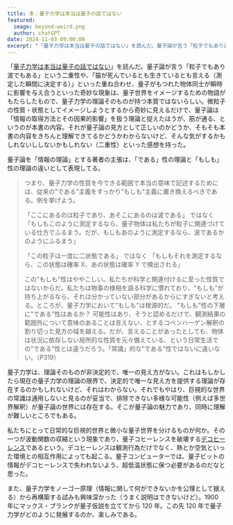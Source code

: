 ```yaml
---
title: 本：量子力学は本当は量子の話ではない
featured:
  image: beyond-weird.png
  author: chatGPT
date: 2024-11-03 09:00:00
excerpt: "「量子力学は本当は量子の話ではない」を読んだ。量子論が言う「粒子でもあり波でもある」という二重性や、「猫が死んでいるとも生きているとも言える（測定した瞬間に決定する）」といった重ね合わせ、量子がもつれた物体同士が瞬時に影響を与え合うといった奇妙な現象は、量子世界をイメージするための物語がもたらしたもので、量子力学の理論そのものが持つ本質ではないらしい。微粒子の性質・状態としてイメージしようとするから奇妙に見えるだけで、量子論は「情報の取得方法とその因果的影響」を扱う理論と捉えたほうが、筋が通る、というのが本書の内容。それが量子論の見方として正しいのかどうか、そもそも本書の内容をきちんと理解できてるかどうかわからないけど、そんな気がするかもしれないししないかもしれない（二重性）といった感想を持った。"
---
```


「[量子力学は本当は量子の話ではない](https://www.kagakudojin.co.jp/book/b581820.html)」を読んだ。量子論が言う「粒子でもあり波でもある」という二重性や、「猫が死んでいるとも生きているとも言える（測定した瞬間に決定する）」といった重ね合わせ、量子がもつれた物体同士が瞬時に影響を与え合うといった奇妙な現象は、量子世界をイメージするための物語がもたらしたもので、量子力学の理論そのものが持つ本質ではないらしい。微粒子の性質・状態としてイメージしようとするから奇妙に見えるだけで、量子論は「情報の取得方法とその因果的影響」を扱う理論と捉えたほうが、筋が通る、というのが本書の内容。それが量子論の見方として正しいのかどうか、そもそも本書の内容をきちんと理解できてるかどうかわからないけど、そんな気がするかもしれないししないかもしれない（二重性）といった感想を持った。

量子論を「情報の理論」とする著者の主張は、「である」性の理論と「もしも」性の理論の違いとして表現してる。

> つまり、量子力学の性質を今できる範囲で本当の意味で記述するためには、従来の"である"主義をすっかり"もしも"主義に置き換えるべきである。例を挙げよう。
>
> 「ここにあるのは粒子であり、あそこにあるのは波である」
> ではなく
> 「もしもこのように測定するなら、量子物体は私たちが粒子に関連づけている仕方でふるまう。だが、もしもあのように測定するなら、波であるかのようにふるまう」
>
> 「この粒子は一度に二状態である」
> ではなく
> 「もしもそれを測定するなら、この状態は確率 X、あの状態は確率 Y で検出される」
>
> この"もしも"性はややこしい。私たちが科学と関連付けるに至った性質ではないからだ。私たちは物事の様相を語る科学に慣れており、"もしも"が持ち上がるなら、それは分かっていない部分があるからにすぎないと考える。ところが、量子力学において"もしも"は根源的だ。
> "もしも"性の下層に"である"性はあるか？ 可能性はあり、そうと認めるだけで、観測結果の範囲外について意味のあることは言えない、とするコペンハーゲン解釈の割り切った見方の域を越える。だが、言えることがあったとしても、物体は状況に依存しない局所的な性質を元々備えている、という日常生活での"である"性とは違うだろう。「常識」的な"である"性ではないに違いない。（P319）

量子力学は、理論そのものが非決定的で、唯一の見え方がない。これはもしかしたら現在の量子力学の理論の限界で、決定的で唯一な見え方を提供する理論が存在するのかもしれないけど、それはわからない。それでもやはり、巨視的な世界の常識は通用しないと見るのが妥当で、排除できない多様な可能性（例えば多世界解釈）が量子論の世界には存在する。そこが量子論の魅力であり、同時に理解が難しいところでもある。

私たちにとって日常的な巨視的世界と微小な量子世界を分けるものが何か。その一つが波動関数の収縮という現象であり、量子コヒーレンスを破壊する[デコヒーレンス](https://ja.wikipedia.org/wiki/%E9%87%8F%E5%AD%90%E3%83%87%E3%82%B3%E3%83%92%E3%83%BC%E3%83%AC%E3%83%B3%E3%82%B9)であるという。デコヒーレンスは観測行為だけでなく、熱とか空気といった環境との相互作用によっても起こる。量子コンピューターでは、量子ビットの情報がデコヒーレンスで失われないよう、超低温状態に保つ必要があるのだなと思った。

また、量子力学をノーゴー原理（情報に関して何ができないかを公理として据える）から再構築する試みも興味深かった（うまく説明はできないけど）。1900 年にマックス・プランクが量子仮説を立ててから 120 年。この先 120 年で量子力学がどのように発展するのか、楽しみである。
